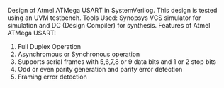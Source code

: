 Design of Atmel ATMega USART in SystemVerilog. This design is tested using an UVM testbench.
Tools Used: Synopsys VCS simulator for simulation and DC (Design Compiler) for synthesis.
Features of Atmel ATMega USART:
  1. Full Duplex Operation
  2. Asynchromous or Synchronous operation
  3. Supports serial frames with 5,6,7,8 or 9 data bits and 1 or 2 stop bits
  4. Odd or even parity generation and parity error detection
  5. Framing error detection
